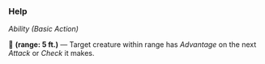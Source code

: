 ### Help
*Ability (Basic Action)*  

🔷 **(range: 5 ft.)** — Target creature within range has *Advantage* on the next *Attack* or *Check* it makes.
